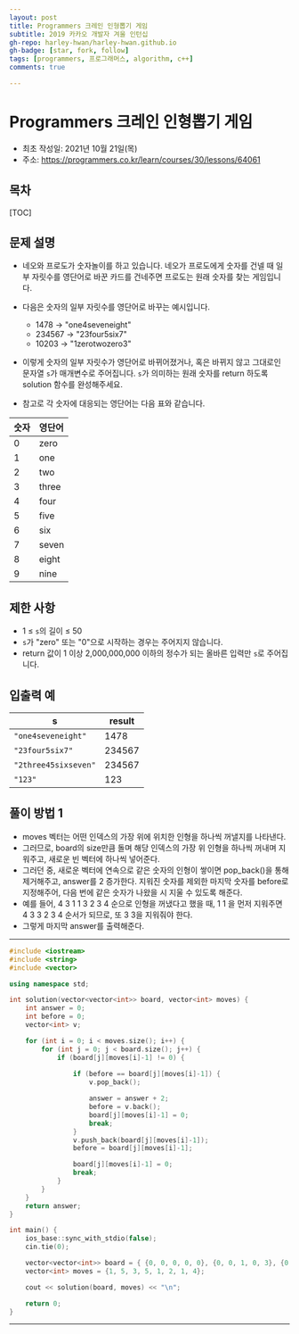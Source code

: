```yaml
---
layout: post
title: Programmers 크레인 인형뽑기 게임
subtitle: 2019 카카오 개발자 겨울 인턴십
gh-repo: harley-hwan/harley-hwan.github.io
gh-badge: [star, fork, follow]
tags: [programmers, 프로그래머스, algorithm, c++]
comments: true

---
```


# Programmers 크레인 인형뽑기 게임

- 최초 작성일: 2021년 10월 21일(목)
- 주소: https://programmers.co.kr/learn/courses/30/lessons/64061

## 목차

[TOC]

## 문제 설명

- 네오와 프로도가 숫자놀이를 하고 있습니다. 네오가 프로도에게 숫자를 건넬 때 일부 자릿수를 영단어로 바꾼 카드를 건네주면 프로도는 원래 숫자를 찾는 게임입니다.
- 다음은 숫자의 일부 자릿수를 영단어로 바꾸는 예시입니다.
  - 1478 → "one4seveneight"
  - 234567 → "23four5six7"
  - 10203 → "1zerotwozero3"
- 이렇게 숫자의 일부 자릿수가 영단어로 바뀌어졌거나, 혹은 바뀌지 않고 그대로인 문자열 `s`가 매개변수로 주어집니다. `s`가 의미하는 원래 숫자를 return 하도록 solution 함수를 완성해주세요.

- 참고로 각 숫자에 대응되는 영단어는 다음 표와 같습니다.

| 숫자 | 영단어 |
| ---- | :----- |
| 0    | zero   |
| 1    | one    |
| 2    | two    |
| 3    | three  |
| 4    | four   |
| 5    | five   |
| 6    | six    |
| 7    | seven  |
| 8    | eight  |
| 9    | nine   |

## 제한 사항

- 1 ≤ `s`의 길이 ≤ 50
- `s`가 "zero" 또는 "0"으로 시작하는 경우는 주어지지 않습니다.
- return 값이 1 이상 2,000,000,000 이하의 정수가 되는 올바른 입력만 `s`로 주어집니다.

## 입출력 예

| s                    | result |
| -------------------- | ------ |
| `"one4seveneight"`   | 1478   |
| `"23four5six7"`      | 234567 |
| `"2three45sixseven"` | 234567 |
| `"123"`              | 123    |

## 풀이 방법 1

- moves 벡터는 어떤 인덱스의 가장 위에 위치한 인형을 하나씩 꺼낼지를 나타낸다.
- 그러므로, board의 size만큼 돌며 해당 인덱스의 가장 위 인형을 하나씩 꺼내며 지워주고, 새로운 빈 벡터에 하나씩 넣어준다.
- 그러던 중, 새로운 벡터에 연속으로 같은 숫자의 인형이 쌓이면 pop_back()을 통해 제거해주고, answer를 2 증가한다. 지워진 숫자를 제외한 마지막 숫자를 before로 지정해주어, 다음 번에 같은 숫자가 나왔을 시 지울 수 있도록 해준다.
- 예를 들어, 4 3 1 1 3 2 3 4 순으로 인형을 꺼냈다고 했을 때, 1 1 을 먼저 지워주면 4 3 3 2 3 4 순서가 되므로, 또 3 3을 지워줘야 한다. 
- 그렇게 마지막 answer를 출력해준다.

---

```c++
#include <iostream>
#include <string>
#include <vector>

using namespace std;

int solution(vector<vector<int>> board, vector<int> moves) {
    int answer = 0;
    int before = 0;
    vector<int> v;

    for (int i = 0; i < moves.size(); i++) {
        for (int j = 0; j < board.size(); j++) {
            if (board[j][moves[i]-1] != 0) {
            
                if (before == board[j][moves[i]-1]) {
                    v.pop_back();

                    answer = answer + 2;
                    before = v.back();
                    board[j][moves[i]-1] = 0;
                    break;
                }
                v.push_back(board[j][moves[i]-1]);
                before = board[j][moves[i]-1];

                board[j][moves[i]-1] = 0;
                break;
            }
        }
    }
    return answer;
}

int main() {
    ios_base::sync_with_stdio(false);
    cin.tie(0);

    vector<vector<int>> board = { {0, 0, 0, 0, 0}, {0, 0, 1, 0, 3}, {0, 2, 5, 0, 1}, {4, 2, 4, 4, 2}, {3, 5, 1, 3, 1} };
    vector<int> moves = {1, 5, 3, 5, 1, 2, 1, 4};

    cout << solution(board, moves) << "\n";

    return 0;
}

```

---

